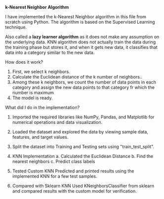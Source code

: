 **k-Nearest Neighbor Algorithm**

I have implemented the k-Nearest Neighbor algorithm in this file from scratch using Python. The algorithm is based on the Supervised Learning technique.

Also called a **lazy learner algorithm** as it does not make any assumption on the underlying data.
KNN algorithm does not actually train the data during the training phase but stores it, and when it gets new data, it classifies that data into a category similar to the new data.

How does it work?
1. First, we select k neighbors.
2. Calculate the Euclidean distance of the k number of neighbors..
3. Among these k neighbors, we count the number of data points in each category and assign the new data points to that category fr which the number is maximum
4. The model is ready.


What did I do in the implementation?
1. Imported the required libraries like NumPy, Pandas, and Matplotlib for numerical operations and data visualization.
   
2. Loaded the dataset and explored the data by viewing sample data, features, and target values.

3. Split the dataset into Training and Testing sets using "train_test_split".

4. KNN Implementation
   a. Calculated the Euclidean Distance
   b. Find the nearest neighbors
   c. Predict class labels

5. Tested Custom KNN
   Predicted and printed results using the implemented KNN for a few test samples.

6. Compared with Sklearn KNN
   Used KNeighborsClassifier from sklearn and compared results with the custom model for 
   verification.


